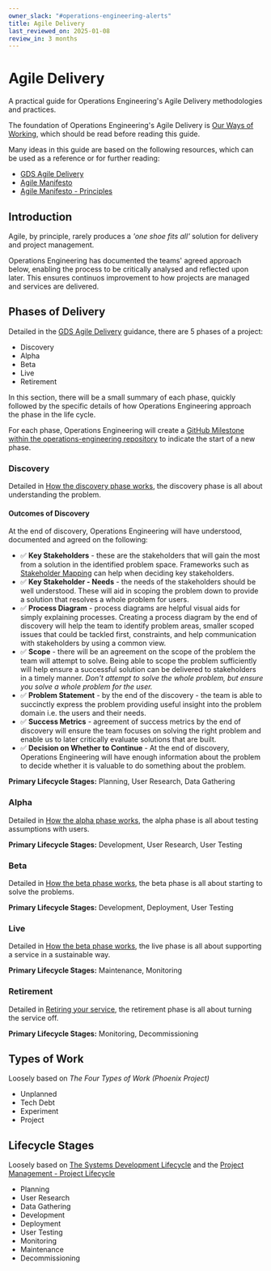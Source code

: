 ```yaml
---
owner_slack: "#operations-engineering-alerts"
title: Agile Delivery
last_reviewed_on: 2025-01-08
review_in: 3 months
---
```


# Agile Delivery

A practical guide for Operations Engineering's Agile Delivery methodologies and practices.

The foundation of Operations Engineering's Agile Delivery is [Our Ways of Working](https://runbooks.operations-engineering.service.justice.gov.uk/documentation/internal/team/ways-of-working.html), which should be read before reading this guide.

Many ideas in this guide are based on the following resources, which can be used as a reference or for further reading:

- [GDS Agile Delivery](https://www.gov.uk/service-manual/agile-delivery)
- [Agile Manifesto](https://agilemanifesto.org/)
- [Agile Manifesto - Principles](https://agilemanifesto.org/principles.html)

## Introduction

Agile, by principle, rarely produces a _'one shoe fits all'_ solution for delivery and project management.

Operations Engineering has documented the teams' agreed approach below, enabling the process to be critically analysed and reflected upon later. This ensures continuos improvement to how projects are managed and services are delivered.

## Phases of Delivery

Detailed in the [GDS Agile Delivery](https://www.gov.uk/service-manual/agile-delivery) guidance, there are 5 phases of a project:

- Discovery
- Alpha
- Beta
- Live
- Retirement

In this section, there will be a small summary of each phase, quickly followed by the specific details of how Operations Engineering approach the phase in the life cycle.

For each phase, Operations Engineering will create a [GitHub Milestone within the operations-engineering repository](https://github.com/ministryofjustice/operations-engineering/milestones) to indicate the start of a new phase.

### Discovery

Detailed in [How the discovery phase works](https://www.gov.uk/service-manual/agile-delivery/how-the-discovery-phase-works), the discovery phase is all about understanding the problem.

#### Outcomes of Discovery

At the end of discovery, Operations Engineering will have understood, documented and agreed on the following:

- ✅ **Key Stakeholders** - these are the stakeholders that will gain the most from a solution in the identified problem space. Frameworks such as [Stakeholder Mapping](https://en.wikipedia.org/wiki/Stakeholder_analysis#Stakeholder_mapping) can help when deciding key stakeholders.
- ✅ **Key Stakeholder - Needs** - the needs of the stakeholders should be well understood. These will aid in scoping the problem down to provide a solution that resolves a whole problem for users.
- ✅ **Process Diagram** - process diagrams are helpful visual aids for simply explaining processes. Creating a process diagram by the end of discovery will help the team to identify problem areas, smaller scoped issues that could be tackled first, constraints, and help communication with stakeholders by using a common view.
- ✅ **Scope** - there will be an agreement on the scope of the problem the team will attempt to solve. Being able to scope the problem sufficiently will help ensure a successful solution can be delivered to stakeholders in a timely manner. _Don't attempt to solve the whole problem, but ensure you solve a whole problem for the user._
- ✅ **Problem Statement** - by the end of the discovery - the team is able to succinctly express the problem providing useful insight into the problem domain i.e. the users and their needs.
- ✅ **Success Metrics** - agreement of success metrics by the end of discovery will ensure the team focuses on solving the right problem and enable us to later critically evaluate solutions that are built.
- ✅ **Decision on Whether to Continue** - At the end of discovery, Operations Engineering will have enough information about the problem to decide whether it is valuable to do something about the problem.

**Primary Lifecycle Stages:** Planning, User Research, Data Gathering

### Alpha

Detailed in [How the alpha phase works](https://www.gov.uk/service-manual/agile-delivery/how-the-alpha-phase-works), the alpha phase is all about testing assumptions with users.

**Primary Lifecycle Stages:** Development, User Research, User Testing

### Beta

Detailed in [How the beta phase works](https://www.gov.uk/service-manual/agile-delivery/how-the-beta-phase-works), the beta phase is all about starting to solve the problems.

**Primary Lifecycle Stages:** Development, Deployment, User Testing

### Live

Detailed in [How the beta phase works](https://www.gov.uk/service-manual/agile-delivery/how-the-beta-phase-works), the live phase is all about supporting a service in a sustainable way.

**Primary Lifecycle Stages:** Maintenance, Monitoring

### Retirement

Detailed in [Retiring your service](https://www.gov.uk/service-manual/agile-delivery/retiring-your-service), the retirement phase is all about turning the service off.

**Primary Lifecycle Stages:** Monitoring, Decommissioning

## Types of Work

Loosely based on _The Four Types of Work (Phoenix Project)_

- Unplanned
- Tech Debt
- Experiment
- Project
  
## Lifecycle Stages

Loosely based on [The Systems Development Lifecycle](https://en.wikipedia.org/wiki/Systems_development_life_cycle) and the [Project Management - Project Lifecycle](https://en.wikipedia.org/wiki/Project_management#Project_lifecycle)

- Planning
- User Research
- Data Gathering
- Development
- Deployment
- User Testing
- Monitoring
- Maintenance
- Decommissioning
